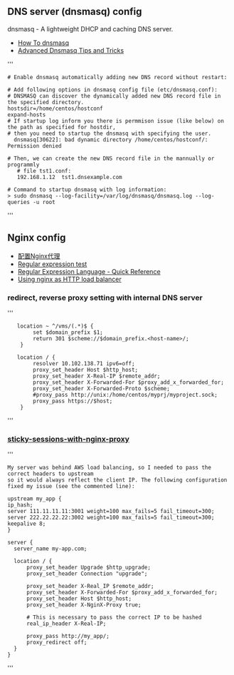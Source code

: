
<h2> DNS server (dnsmasq) config </h2>
dnsmasq - A lightweight DHCP and caching DNS server.
<ul>
  <li> <a href="https://wiki.debian.org/HowTo/dnsmasq"> How To dnsmasq </a> </li>
  <li> <a href="https://www.linux.com/learn/intro-to-linux/2018/2/advanced-dnsmasq-tips-and-tricks">Advanced Dnsmasq Tips and Tricks</a> </li>
</ul>

'''

    # Enable dnsmasq automatically adding new DNS record without restart:
    
    # Add following options in dnsmasq config file (etc/dnsmasq.conf):
    # DNSMASQ can discover the dynamically added new DNS record file in the specified directory.
    hostsdir=/home/centos/hostconf
    expand-hosts
    # If startup log inform you there is permmison issue (like below) on the path as specified for hostdir,
    # then you need to startup the dnsmasq with specifying the user. 
      dnsmasq[30622]: bad dynamic directory /home/centos/hostconf/: Permission denied

    # Then, we can create the new DNS record file in the mannually or programmly 
       # file tst1.conf:
       192.168.1.12  tst1.dnsexample.com

    # Command to startup dnsmasq with log information:
    > sudo dnsmasq --log-facility=/var/log/dnsmasq/dnsmasq.log --log-queries -u root


'''



<h2>Nginx config</h2>
<ul> 
  <li> <a href="http://www.udpwork.com/item/12552.html"> 配置Nginx代理</a> </li>
  <li> <a href="https://regex101.com/"> Regular expression test </a> </li>
  <li> <a href="https://docs.microsoft.com/en-us/dotnet/standard/base-types/regular-expression-language-quick-reference">Regular Expression Language - Quick Reference</a></li>
  
  <li> <a href="http://nginx.org/en/docs/http/load_balancing.html">Using nginx as HTTP load balancer</a> </li>
</ul>

<h3> redirect, reverse proxy setting with internal DNS server </h3>
'''
       
       location ~ ^/vms/(.*)$ {
            set $domain_prefix $1;
            return 301 $scheme://$domain_prefix.<host-name>/;
        }
       
       location / {
            resolver 10.102.138.71 ipv6=off;
            proxy_set_header Host $http_host;
            proxy_set_header X-Real-IP $remote_addr;
            proxy_set_header X-Forwarded-For $proxy_add_x_forwarded_for;
            proxy_set_header X-Forwarded-Proto $scheme;
            #proxy_pass http://unix:/home/centos/myprj/myproject.sock;
            proxy_pass https://$host;
        }
        
'''

<h3> <a href="https://serverfault.com/questions/832790/sticky-sessions-with-nginx-proxy">sticky-sessions-with-nginx-proxy </a></h3>
'''

    My server was behind AWS load balancing, so I needed to pass the correct headers to upstream 
    so it would always reflect the client IP. The following configuration fixed my issue (see the commented line):
    
    upstream my_app {
    ip_hash;
    server 111.11.11.11:3001 weight=100 max_fails=5 fail_timeout=300;
    server 222.22.22.22:3002 weight=100 max_fails=5 fail_timeout=300;
    keepalive 8;
    }

    server {
      server_name my-app.com;

      location / {
          proxy_set_header Upgrade $http_upgrade;
          proxy_set_header Connection "upgrade";

          proxy_set_header X-Real_IP $remote_addr;
          proxy_set_header X-Forwarded-For $proxy_add_x_forwarded_for;
          proxy_set_header Host $http_host;
          proxy_set_header X-NginX-Proxy true;

          # This is necessary to pass the correct IP to be hashed
          real_ip_header X-Real-IP;

          proxy_pass http://my_app/;
          proxy_redirect off;
      }
    }

'''


